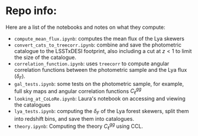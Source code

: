 # Repo info:

Here are a list of the notebooks and notes on what they compute:

- `compute_mean_flux.ipynb`: computes the mean flux of the Lya skewers
- `convert_cats_to_treecorr.ipynb`: combine and save the photometric catalogue to the LSSTxDESI footprint, also including a cut at $z<1$ to limit the size of the catalogue.
- `correlation_function.ipynb`: uses `treecorr` to compute angular correlation functions between the photometric sample and the Lya flux ($\delta_F$). 
- `gal_tests.ipynb`: some tests on the photometric sample, for example, full sky maps and angular correlation functions $C_{\ell}^{gg}$
- `looking_at_CoLoRe.ipynb`: Laura's notebook on accessing and viewing the catalogues
- `lya_tests.ipynb`: computing the $\delta_F$ of the Lya forest skewers, split them into redshift bins, and save them into catalogues.
- `theory.ipynb`: Computing the theory $C_{\ell}^{gg}$ using CCL.
